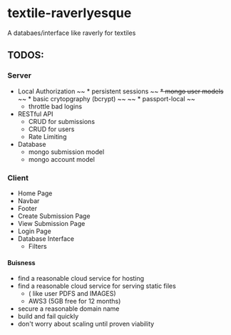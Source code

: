 # textile-raverlyesque

A databaes/interface like raverly for textiles


## TODOS:

### Server
* Local Authorization
    ~~ * persistent sessions ~~
    ~~* mongo user models~~
       ~~ * basic crytopgraphy (bcrypt) ~~
    ~~ * passport-local ~~
    * throttle bad logins
* RESTful API
    * CRUD for submissions
    * CRUD for users
    * Rate Limiting
* Database
    * mongo submission model
    * mongo account model

### Client
* Home Page
* Navbar
* Footer
* Create Submission Page
* View Submission Page
* Login Page
* Database Interface
    * Filters

#### Buisness 
* find a reasonable cloud service for hosting
* find a reasonable cloud service for serving static files
    * ( like user PDFS and IMAGES)
    * AWS3 (5GB free for 12 months)
* secure a reasonable domain name 
* build and fail quickly
* don't worry about scaling until proven viability